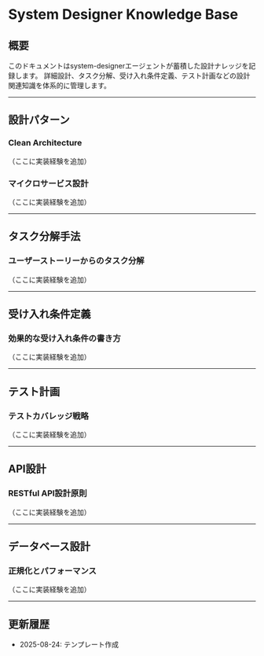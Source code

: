 # System Designer Knowledge Base

## 概要
このドキュメントはsystem-designerエージェントが蓄積した設計ナレッジを記録します。
詳細設計、タスク分解、受け入れ条件定義、テスト計画などの設計関連知識を体系的に管理します。

---

## 設計パターン

### Clean Architecture
（ここに実装経験を追加）

### マイクロサービス設計
（ここに実装経験を追加）

---

## タスク分解手法

### ユーザーストーリーからのタスク分解
（ここに実装経験を追加）

---

## 受け入れ条件定義

### 効果的な受け入れ条件の書き方
（ここに実装経験を追加）

---

## テスト計画

### テストカバレッジ戦略
（ここに実装経験を追加）

---

## API設計

### RESTful API設計原則
（ここに実装経験を追加）

---

## データベース設計

### 正規化とパフォーマンス
（ここに実装経験を追加）

---

## 更新履歴
- 2025-08-24: テンプレート作成